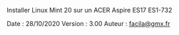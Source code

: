 Installer Linux Mint 20 sur un ACER Aspire ES17 ES1-732

  Date    : 28/10/2020
  Version : 3.00
  Auteur  : facila@gmx.fr
